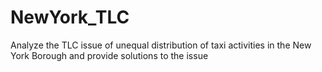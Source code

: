 # NewYork_TLC
Analyze the TLC issue of unequal distribution of taxi activities in the New York Borough and provide solutions to the issue
